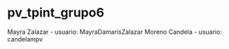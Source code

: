 # pv_tpint_grupo6

Mayra Zalazar - usuario: MayraDamarisZalazar
Moreno Candela - usuario: candelampv